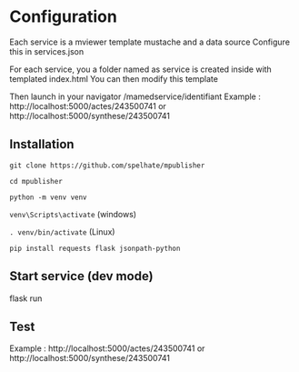 # Configuration

Each service is a mviewer template mustache and a data source
Configure this in  services.json

For each service, you a folder named as service is created inside with templated index.html
You can then modify this template

Then launch in your navigator /mamedservice/identifiant
Example : http://localhost:5000/actes/243500741 or http://localhost:5000/synthese/243500741


## Installation

``git clone https://github.com/spelhate/mpublisher``

``cd mpublisher``

``python -m venv venv``

``venv\Scripts\activate`` (windows)

``. venv/bin/activate`` (Linux)

``pip install requests flask jsonpath-python``

## Start service (dev mode)
flask run

## Test
Example : http://localhost:5000/actes/243500741 or http://localhost:5000/synthese/243500741



